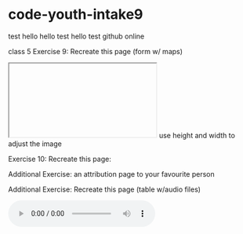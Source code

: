 # code-youth-intake9
test
hello
hello test
hello test github online


class 5
Exercise 9: Recreate this page (form w/ maps) <a href="https://www.123formbuilder.com/docs/configure-google-maps-with-your-api/"> </a>

<iframe src=""></iframe>
use height and width to adjust the image

Exercise 10: Recreate this page: <a href="https://openlibrary.org/developers/api"></a>

Additional Exercise: an attribution page to your favourite person

Additional Exercise: Recreate this page (table w/audio files)<a href="https://www.soundhelix.com/audio-examples"></a>

<audio controls>
<audio src=""></audio>

<video controls>
<video src=""></video>

Recreate news division on cp24 news

<div>
One column


</div>

<div>


second column
</div>

css needed to make different divisions appear one next to the other

<span style=""></span> to change the colour of part of the paragraph rather then all of the paragraph

style="padding" is space around (creates border)

HTML colors are specified with predefined color names, or with RGB, HEX, HSL, RGBA, or HSLA values.

Links defaults are blue for unvisted, purple for visted and red for active

absoultue urls means we provide the full url

relative url means we provide 

img atttributesd are src height, width use map and alt

img map means you can link different parts within the same image to different links
<map name="">

layout divides the page in code so that it can define our layout
in order to make it appear in the correct sections you must use css

<header> defines a header 
<nav> creates the navigation bar at the top of the page with links
<thead>-creates heading and locks it above <tbody> no matter where tbody appears in the code

<pre>'text'</pre> to make the preformat in

